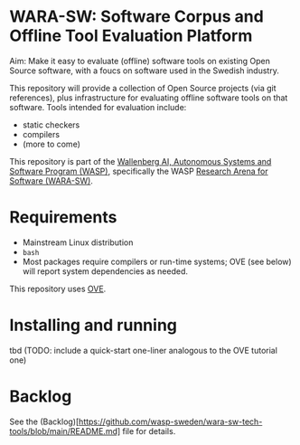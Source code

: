 # WARA-SW: Software Corpus and Offline Tool Evaluation Platform

Aim: Make it easy to evaluate (offline) software tools on existing
Open Source software, with a foucs on software used in the Swedish
industry.

This repository will provide a collection of Open Source projects (via git references), plus infrastructure for evaluating offline software tools on that software.
Tools intended for evaluation include:
- static checkers
- compilers
- (more to come)

This repository is part of the [Wallenberg AI, Autonomous Systems and
Software Program (WASP)](https://wasp-sweden.org/), specifically the
WASP [Research Arena for Software
(WARA-SW)](https://wasp-sweden.org/research/research-arenas/wara-sw/).

# Requirements
- Mainstream Linux distribution
- `bash`
- Most packages require compilers or run-time systems; OVE (see below) will report system dependencies as needed.

This repository uses [OVE](https://github.com/Ericsson/ove).

# Installing and running
tbd (TODO: include a quick-start one-liner analogous to the OVE tutorial one)

# Backlog
See the (Backlog)[https://github.com/wasp-sweden/wara-sw-tech-tools/blob/main/README.md] file for details.

